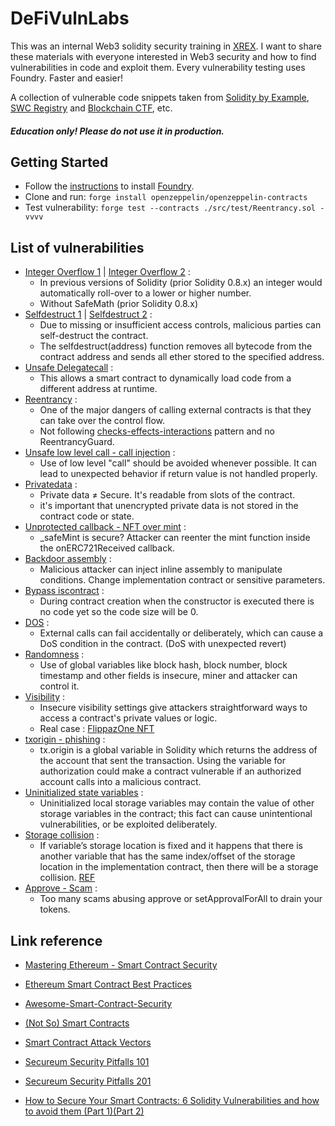 # DeFiVulnLabs
This was an internal Web3 solidity security training in [XREX](https://xrex.io/). I want to share these materials with everyone interested in Web3 security and how to find vulnerabilities in code and exploit them. Every vulnerability testing uses Foundry. Faster and easier!

A collection of vulnerable code snippets taken from [Solidity by Example](https://solidity-by-example.org/), [SWC Registry](https://swcregistry.io/) and [Blockchain CTF](https://github.com/blockthreat/blocksec-ctfs), etc.  
##### Education only! Please do not use it in production.

## Getting Started

* Follow the [instructions](https://book.getfoundry.sh/getting-started/installation.html) to install [Foundry](https://github.com/foundry-rs/foundry).
* Clone and run:  ```forge install openzeppelin/openzeppelin-contracts ```
* Test vulnerability: ```forge test --contracts ./src/test/Reentrancy.sol -vvvv``` 

## List of vulnerabilities
* [Integer Overflow 1](src/test/Overflow.sol) | [Integer Overflow 2](src/test/Overflow2.sol) : 
  * In previous versions of Solidity (prior Solidity 0.8.x) an integer would automatically roll-over to a lower or higher number.
  * Without SafeMath (prior Solidity 0.8.x)
* [Selfdestruct 1](src/test/Selfdestruct.sol) | [Selfdestruct 2](src/test/Selfdestruct2.sol) : 
  * Due to missing or insufficient access controls, malicious parties can self-destruct the contract.
  * The selfdestruct(address) function removes all bytecode from the contract address and sends all ether stored to the specified address.
* [Unsafe Delegatecall](src/test/Delegatecall.sol) : 
  * This allows a smart contract to dynamically load code from a different address at runtime.
* [Reentrancy](src/test/Reentrancy.sol) : 
  * One of the major dangers of calling external contracts is that they can take over the control flow. 
  * Not following [checks-effects-interactions](https://fravoll.github.io/solidity-patterns/checks_effects_interactions.html) pattern and no ReentrancyGuard. 
* [Unsafe low level call - call injection](src/test/UnsafeCall.sol) : 
  * Use of low level "call" should be avoided whenever possible. It can lead to unexpected behavior if return value is not handled properly. 
* [Privatedata](src/test/Privatedata.sol) : 
  * Private data ≠ Secure. It's readable from slots of the contract.
  * it's important that unencrypted private data is not stored in the contract code or state.
* [Unprotected callback - NFT over mint](src/test/Unprotected-callback.sol) : 
  * _safeMint is secure? Attacker can reenter the mint function inside the onERC721Received callback.
* [Backdoor assembly](src/test/Backdoor-assembly.sol) : 
  * Malicious attacker can inject inline assembly to manipulate conditions. Change implementation contract or sensitive parameters.
* [Bypass iscontract](src/test/Bypasscontract.sol) : 
  * During contract creation when the constructor is executed there is no code yet so the code size will be 0.
* [DOS](src/test/DOS.sol) : 
  * External calls can fail accidentally or deliberately, which can cause a DoS condition in the contract. (DoS with unexpected revert)
* [Randomness](src/test/Randomness.sol) : 
  * Use of global variables like block hash, block number, block timestamp and other fields is insecure, miner and attacker can control it.
* [Visibility](src/test/Visibility.sol) : 
  * Insecure visibility settings give attackers straightforward ways to access a contract's private values or logic.
  * Real case : [FlippazOne NFT](https://github.com/SunWeb3Sec/DeFiHackLabs#20220706-flippazone-nft----accesscontrol)
* [txorigin - phishing](src/test/txorigin.sol) : 
  * tx.origin is a global variable in Solidity which returns the address of the account that sent the transaction. Using the variable for authorization could make a contract vulnerable if an authorized account calls into a malicious contract. 
* [Uninitialized state variables](src/test/Uninitialized_variables.sol) : 
  * Uninitialized local storage variables may contain the value of other storage variables in the contract; this fact can cause unintentional vulnerabilities, or be exploited deliberately.
* [Storage collision](src/test/Storage-collision.sol) : 
  * If variable’s storage location is fixed and it happens that there is another variable that has the same index/offset of the storage location in the implementation contract, then there will be a storage collision. [REF](https://blog.openzeppelin.com/proxy-patterns/)
* [Approve - Scam](src/test/ApproveScam.sol) : 
  * Too many scams abusing approve or setApprovalForAll to drain your tokens.

## Link reference

* [Mastering Ethereum - Smart Contract Security](https://github.com/ethereumbook/ethereumbook/blob/develop/09smart-contracts-security.asciidoc)
 
* [Ethereum Smart Contract Best Practices](https://consensys.github.io/smart-contract-best-practices/attacks/)

* [Awesome-Smart-Contract-Security](https://github.com/saeidshirazi/Awesome-Smart-Contract-Security)

* [(Not So) Smart Contracts](https://github.com/crytic/not-so-smart-contracts)

* [Smart Contract Attack Vectors](https://github.com/kadenzipfel/smart-contract-attack-vectors)

* [Secureum Security Pitfalls 101](https://secureum.substack.com/p/security-pitfalls-and-best-practices-101?s=r)

* [Secureum Security Pitfalls 201](https://secureum.substack.com/p/security-pitfalls-and-best-practices-201?s=r)
* [How to Secure Your Smart Contracts: 6 Solidity Vulnerabilities and how to avoid them (Part 1)](https://medium.com/loom-network/how-to-secure-your-smart-contracts-6-solidity-vulnerabilities-and-how-to-avoid-them-part-1-c33048d4d17d)[(Part 2)](https://medium.com/loom-network/how-to-secure-your-smart-contracts-6-solidity-vulnerabilities-and-how-to-avoid-them-part-2-730db0aa4834)
 

